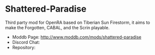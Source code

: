 # Shattered-Paradise
Third party mod for OpenRA based on Tiberian Sun Firestorm, it aims to make the Forgotten, CABAL, and the Scrin playable.

* Moddb Page: http://www.moddb.com/mods/shattered-paradise
* Discord Chat: 
* Repository: 


